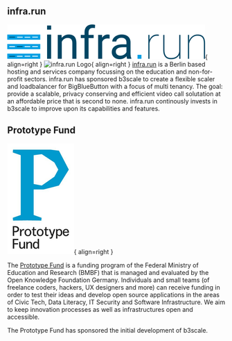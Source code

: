 ## infra.run

![infra.run Logo](assets/images/infrarun.png#only-light){ align=right }
![infra.run Logo](assets/images/infrarun_dark.png#only-dark){ align=right }
[infra.run](https://infra.run) is a Berlin based hosting and services company
focussing on the education and non-for-profit sectors. infra.run has sponsored
b3scale to create a flexible scaler and loadbalancer for BigBlueButton with a
focus of multi tenancy. The goal: provide a scalable, privacy conserving and
efficient video call solutation at an affordable price that is second to none.
infra.run continously invests in b3scale to improve upon its capabilities and
features.

## Prototype Fund
![Prototype Fund Logo](assets/images/prototypefund.png){ align=right }

The [Prototype Fund](https://prototypefund.de/) is a funding program of the
Federal Ministry of Education and Research (BMBF) that is managed and evaluated
by the Open Knowledge Foundation Germany.  Individuals and small teams (of
freelance coders, hackers, UX designers and more) can receive funding in order
to test their ideas and develop open source applications in the areas of Civic
Tech, Data Literacy, IT Security and Software Infrastructure. We aim to keep
innovation processes as well as infrastructures open and accessible.

The Prototype Fund has sponsored the initial development of b3scale.
